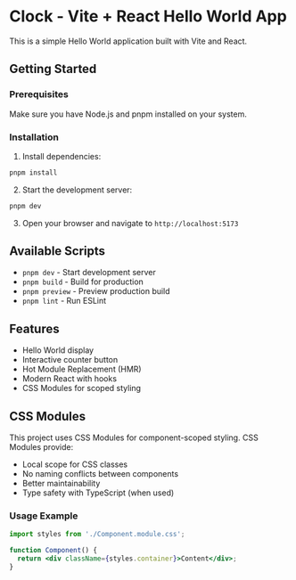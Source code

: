 # Clock - Vite + React Hello World App

This is a simple Hello World application built with Vite and React.

## Getting Started

### Prerequisites

Make sure you have Node.js and pnpm installed on your system.

### Installation

1. Install dependencies:

```bash
pnpm install
```

2. Start the development server:

```bash
pnpm dev
```

3. Open your browser and navigate to `http://localhost:5173`

## Available Scripts

- `pnpm dev` - Start development server
- `pnpm build` - Build for production
- `pnpm preview` - Preview production build
- `pnpm lint` - Run ESLint

## Features

- Hello World display
- Interactive counter button
- Hot Module Replacement (HMR)
- Modern React with hooks
- CSS Modules for scoped styling

## CSS Modules

This project uses CSS Modules for component-scoped styling. CSS Modules provide:

- Local scope for CSS classes
- No naming conflicts between components
- Better maintainability
- Type safety with TypeScript (when used)

### Usage Example

```jsx
import styles from './Component.module.css';

function Component() {
  return <div className={styles.container}>Content</div>;
}
```
